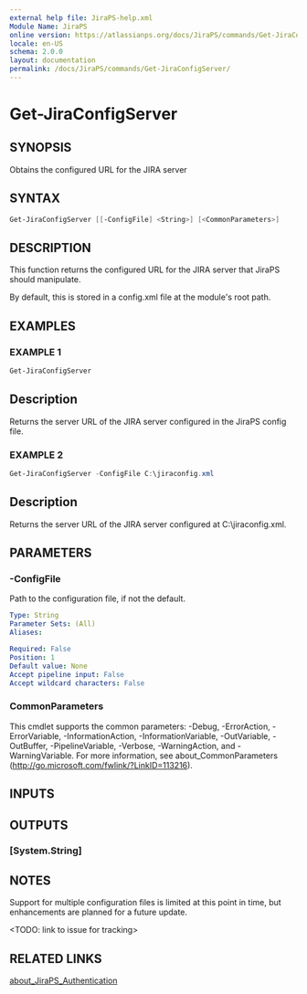 ```yaml
---
external help file: JiraPS-help.xml
Module Name: JiraPS
online version: https://atlassianps.org/docs/JiraPS/commands/Get-JiraConfigServer/
locale: en-US
schema: 2.0.0
layout: documentation
permalink: /docs/JiraPS/commands/Get-JiraConfigServer/
---
```

# Get-JiraConfigServer

## SYNOPSIS

Obtains the configured URL for the JIRA server

## SYNTAX

```powershell
Get-JiraConfigServer [[-ConfigFile] <String>] [<CommonParameters>]
```

## DESCRIPTION

This function returns the configured URL for the JIRA server that JiraPS should manipulate.

By default, this is stored in a config.xml file at the module's root path.

## EXAMPLES

### EXAMPLE 1

```powershell
Get-JiraConfigServer
```

Description  
 -----------  
Returns the server URL of the JIRA server configured in the JiraPS config file.

### EXAMPLE 2

```powershell
Get-JiraConfigServer -ConfigFile C:\jiraconfig.xml
```

Description  
 -----------  
Returns the server URL of the JIRA server configured at C:\jiraconfig.xml.

## PARAMETERS

### -ConfigFile

Path to the configuration file, if not the default.

```yaml
Type: String
Parameter Sets: (All)
Aliases:

Required: False
Position: 1
Default value: None
Accept pipeline input: False
Accept wildcard characters: False
```

### CommonParameters

This cmdlet supports the common parameters: -Debug, -ErrorAction, -ErrorVariable, -InformationAction, -InformationVariable, -OutVariable, -OutBuffer, -PipelineVariable, -Verbose, -WarningAction, and -WarningVariable.
For more information, see about_CommonParameters (http://go.microsoft.com/fwlink/?LinkID=113216).

## INPUTS

## OUTPUTS

### [System.String]

## NOTES

Support for multiple configuration files is limited at this point in time, but enhancements are planned for a future update.

<TODO: link to issue for tracking>

## RELATED LINKS

[about_JiraPS_Authentication](../../about/authentication.html)
